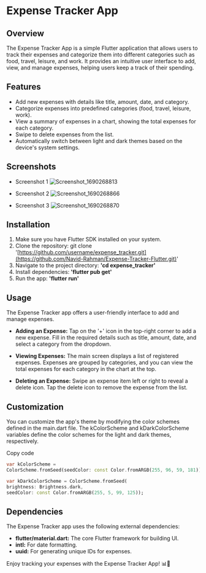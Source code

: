 # Expense Tracker App

## Overview

The Expense Tracker App is a simple Flutter application that allows users to track their expenses and categorize them into different categories such as food, travel, leisure, and work. It provides an intuitive user interface to add, view, and manage expenses, helping users keep a track of their spending.

## Features

- Add new expenses with details like title, amount, date, and category.
- Categorize expenses into predefined categories (food, travel, leisure, work).
- View a summary of expenses in a chart, showing the total expenses for each category.
- Swipe to delete expenses from the list.
- Automatically switch between light and dark themes based on the device's system settings.

## Screenshots

- Screenshot 1
  ![Screenshot_1690268813](https://github.com/Navid-Rahman/Expense-Tracker-Flutter/assets/77515075/82d2b152-5da7-4eac-bbc1-ad40d18a7a6c)

- Screenshot 2
  ![Screenshot_1690268866](https://github.com/Navid-Rahman/Expense-Tracker-Flutter/assets/77515075/450c235f-d619-4f4a-826c-a05a57b1e2d2)

- Screenshot 3
  ![Screenshot_1690268870](https://github.com/Navid-Rahman/Expense-Tracker-Flutter/assets/77515075/8dca7457-0465-477d-8171-24c11a12d146)

## Installation

1. Make sure you have Flutter SDK installed on your system.
2. Clone the repository: git clone '[https://github.com/username/expense_tracker.git](https://github.com/Navid-Rahman/Expense-Tracker-Flutter.git)'
3. Navigate to the project directory: **'cd expense_tracker'**
4. Install dependencies: **'flutter pub get'**
5. Run the app: **'flutter run'**

## Usage

The Expense Tracker app offers a user-friendly interface to add and manage expenses.

- **Adding an Expense:** Tap on the '+' icon in the top-right corner to add a new expense. Fill in the required details such as title, amount, date, and select a category from the dropdown.

- **Viewing Expenses:** The main screen displays a list of registered expenses. Expenses are grouped by categories, and you can view the total expenses for each category in the chart at the top.

- **Deleting an Expense:** Swipe an expense item left or right to reveal a delete icon. Tap the delete icon to remove the expense from the list.

## Customization

You can customize the app's theme by modifying the color schemes defined in the main.dart file. The kColorScheme and kDarkColorScheme variables define the color schemes for the light and dark themes, respectively.

Copy code

```dart
var kColorScheme =
ColorScheme.fromSeed(seedColor: const Color.fromARGB(255, 96, 59, 181));

var kDarkColorScheme = ColorScheme.fromSeed(
brightness: Brightness.dark,
seedColor: const Color.fromARGB(255, 5, 99, 125));
```

## Dependencies

The Expense Tracker app uses the following external dependencies:

- **flutter/material.dart:** The core Flutter framework for building UI.
- **intl:** For date formatting.
- **uuid:** For generating unique IDs for expenses.

Enjoy tracking your expenses with the Expense Tracker App! 📊💸
